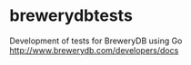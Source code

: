 # brewerydbtests
Development of tests for BreweryDB using Go http://www.brewerydb.com/developers/docs
